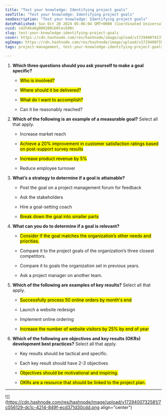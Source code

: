 ```yaml
---
title: "Test your knowledge: Identifying project goals"
seoTitle: "Test your knowledge: Identifying project goals"
seoDescription: "Test your knowledge: Identifying project goals"
datePublished: Sun Oct 20 2024 05:06:04 GMT+0000 (Coordinated Universal Time)
cuid: cm2h4ka6g000208ib0lov580c
slug: test-your-knowledge-identifying-project-goals
cover: https://cdn.hashnode.com/res/hashnode/image/upload/v1729400741374/4fbc69ee-a41a-4e22-8e82-b48106850ea5.png
ogImage: https://cdn.hashnode.com/res/hashnode/image/upload/v1729400755013/1ae45e9e-35ab-4699-a2e5-d31eddd7ec5b.png
tags: project-management, test-your-knowledge-identifying-project-goals

---
```


1. **Which three questions should you ask yourself to make a goal specific?**
    
    * <mark>Who is involved?</mark>
        
    * <mark>Where should it be delivered?</mark>
        
    * <mark>What do I want to accomplish?</mark>
        
    * Can it be reasonably reached?
        
2. **Which of the following is an example of a measurable goal?** Select all that apply. 
    
    * Increase market reach
        
    * <mark>Achieve a 20% improvement in customer satisfaction ratings based on post-support survey results</mark>
        
    * <mark>Increase product revenue by 5%</mark>
        
    * Reduce employee turnover
        
3. **What’s a strategy to determine if a goal is attainable?**
    
    * Post the goal on a project management forum for feedback
        
    * Ask the stakeholders
        
    * Hire a goal-setting coach
        
    * <mark>Break down the goal into smaller parts</mark>
        
4. **What can you do to determine if a goal is relevant?**
    
    * <mark>Consider if the goal matches the organization’s other needs and priorities.</mark>
        
    * Compare it to the project goals of the organization’s three closest competitors.
        
    * Compare it to goals the organization set in previous years. 
        
    * Ask a project manager on another team.
        
5. **Which of the following are examples of key results?** Select all that apply.
    
    * <mark>Successfully process 50 online orders by month's end</mark>
        
    * Launch a website redesign
        
    * Implement online ordering
        
    * <mark>Increase the number of website visitors by 25% by end of year</mark>
        
6. **Which of the following are objectives and key results (OKRs) development best practices?** Select all that apply.
    
    * Key results should be tactical and specific.
        
    * Each key result should have 2-3 objectives
        
    * <mark>Objectives should be motivational and inspiring.</mark>
        
    * <mark>OKRs are a resource that should be linked to the project plan.</mark>
        

---

![](https://cdn.hashnode.com/res/hashnode/image/upload/v1729400732581/7c056129-dc1c-4214-849f-ecd371d30cdd.png align="center")